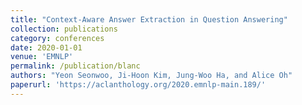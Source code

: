 ```yaml
---
title: "Context-Aware Answer Extraction in Question Answering"
collection: publications
category: conferences
date: 2020-01-01
venue: 'EMNLP'
permalink: /publication/blanc
authors: "Yeon Seonwoo, Ji-Hoon Kim, Jung-Woo Ha, and Alice Oh"
paperurl: 'https://aclanthology.org/2020.emnlp-main.189/'
---
```

